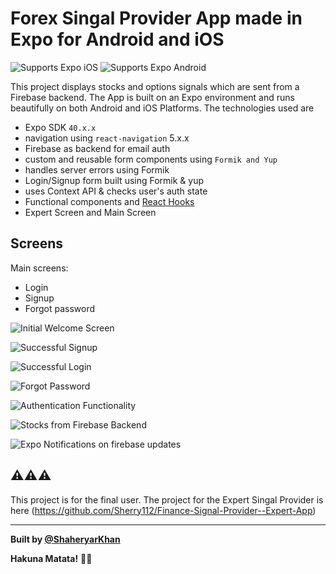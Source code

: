 # Forex Singal Provider App made in Expo for Android and iOS

<p>
  <!-- iOS -->
  <img alt="Supports Expo iOS" longdesc="Supports Expo iOS" src="https://img.shields.io/badge/iOS-4630EB.svg?style=flat-square&logo=APPLE&labelColor=999999&logoColor=fff" />
  <!-- Android -->
  <img alt="Supports Expo Android" longdesc="Supports Expo Android" src="https://img.shields.io/badge/Android-4630EB.svg?style=flat-square&logo=ANDROID&labelColor=A4C639&logoColor=fff" />  
</p>

This project displays stocks and options signals which are sent from a Firebase backend. The App is built on an Expo environment and runs beautifully on both Android and iOS Platforms. The technologies used are

- Expo SDK `40.x.x`
- navigation using `react-navigation` 5.x.x
- Firebase as backend for email auth
- custom and reusable form components  using `Formik and Yup`
- handles server errors using Formik
- Login/Signup form built using Formik & yup
- uses Context API & checks user's auth state
- Functional components and [React Hooks](https://reactjs.org/docs/hooks-intro.html)
- Expert Screen and Main Screen


## Screens

Main screens:

- Login
- Signup
- Forgot password

![Initial Welcome Screen](https://i.imgur.com/KJAzftx.gif)

![Successful Signup](https://i.imgur.com/Ih72jol.gif)

![Successful Login](https://i.imgur.com/Xp0tiI1.gif)

![Forgot Password](https://i.imgur.com/HDvQMfp.png)

![Authentication Functionality](https://imgur.com/gallery/L8UWsGK)

![Stocks from Firebase Backend](https://imgur.com/gallery/Ilq4sJn)

![Expo Notifications on firebase updates](https://imgur.com/gallery/vmqtfAO)
## ⚠️⚠️⚠️

This project is for the final user. The project for the Expert Singal Provider is here (https://github.com/Sherry112/Finance-Signal-Provider--Expert-App)

---

<strong>Built by [@ShaheryarKhan](https://www.linkedin.com/in/shaheryar-khan-911417126/)</strong>

**Hakuna Matata!** 🎉🎉
